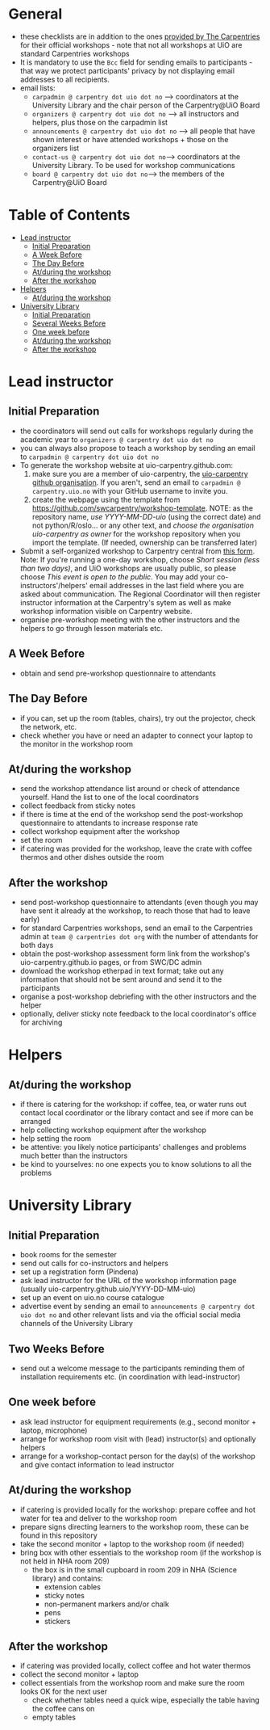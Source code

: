 # General

* these checklists are in addition to the ones [provided by The Carpentries](https://docs.carpentries.org/topic_folders/hosts_instructors/index.html) for their official workshops - note that not all workshops at UiO are standard Carpentries workshops
* It is mandatory to use the `Bcc` field for sending emails to participants - that way we protect participants' privacy by not displaying email addresses to all recipients.
* email lists:
  * ``carpadmin @ carpentry dot uio dot no`` --> coordinators at the University Library and the chair person of the Carpentry@UiO Board
  * ``organizers @ carpentry dot uio dot no`` --> all instructors and helpers, plus those on the carpadmin list
  * ``announcements @ carpentry dot uio dot no`` --> all people that have shown interest or have attended workshops + those on the organizers list
  * ``contact-us @ carpentry dot uio dot no``--> coordinators at the University Library. To be used for workshop communications
  * ``board @ carpentry dot uio dot no``--> the members of the Carpentry@UiO Board

Table of Contents
=================

  * [Lead instructor](#lead-instructor)
    * [Initial Preparation](#initial-preparation)
    * [A Week Before](#a-week-before)
    * [The Day Before](#the-day-before)
    * [At/during the workshop](#atduring-the-workshop)
    * [After the workshop](#after-the-workshop)
  * [Helpers](#helpers)
    * [At/during the workshop](#atduring-the-workshop-1)
  * [University Library](#university-library)
    * [Initial Preparation](#initial-preparation-1)
    * [Several Weeks Before](#several-weeks-before)
    * [One week before](#one-week-before)
    * [At/during the workshop](#atduring-the-workshop-2)
    * [After the workshop](#after-the-workshop-1)


# Lead instructor

## Initial Preparation

* the coordinators will send out calls for workshops regularly during the academic year to ``organizers @ carpentry dot uio dot no``
* you can always also propose to teach a workshop by sending an email to ``carpadmin @ carpentry dot uio dot no``
* To generate the workshop website at uio-carpentry.github.com:
  1) make sure you are a member of uio-carpentry, the [uio-carpentry github organisation](https://github.com/orgs/uio-carpentry/people). If you aren't, send an email to ``carpadmin @ carpentry.uio.no`` with your GitHub username to invite you.
  2) create the webpage using the template from https://github.com/swcarpentry/workshop-template. NOTE: as the repository name, *use YYYY-MM-DD-uio* (using the correct date) and not python/R/oslo... or any other text, and *choose the organisation uio-carpentry as owner* for the workshop repository when you import the template. (If needed, ownership can be transferred later)
* Submit a self-organized workshop to Carpentry central from [this form](https://amy.carpentries.org/forms/self-organised/).     Note: If you're running a one-day workshop, choose *Short session (less than two days)*, and UiO workshops are usually public, so please choose *This event is open to the public*. You may add your co-instructors'/helpers' email addresses in the last field where you are asked about communication.
  The Regional Coordinator will then register instructor information at the Carpentry's sytem as well as make workshop information visible on Carpentry website. 
* organise pre-workshop meeting with the other instructors and the helpers to go through lesson materials etc.

## A Week Before

* obtain and send pre-workshop questionnaire to attendants

## The Day Before

* if you can, set up the room (tables, chairs), try out the projector, check the network, etc.
* check whether you have or need an adapter to connect your laptop to the monitor in the workshop room

## At/during the workshop

* send the workshop attendance list around or check of attendance yourself. Hand the list to one of the local coordinators
* collect feedback from sticky notes
* if there is time at the end of the workshop send the post-workshop questionnaire to attendants to increase response rate
* collect workshop equipment after the workshop
* set the room
* if catering was provided for the workshop, leave the crate with coffee thermos and other dishes outside the room

## After the workshop

* send post-workshop questionnaire to attendants (even though you may have sent it already at the workshop, to reach those that had to leave early)
* for standard Carpentries workshops, send an email to the Carpentries admin at ``team @ carpentries dot org`` with the number of attendants for both days
* obtain the post-workshop assessment form link from the workshop's uio-carpentry.github.io pages, or from SWC/DC admin
* download the workshop etherpad in text format; take out any information that should not be sent around and send it to the participants
* organise a post-workshop debriefing with the other instructors and the helper
* optionally, deliver sticky note feedback to the local coordinator's office for archiving

# Helpers

## At/during the workshop

* if there is catering for the workshop: if coffee, tea, or water runs out contact local coordinator or the library contact and see if more can be arranged
* help collecting workshop equipment after the workshop
* help setting the room
* be attentive: you likely notice participants' challenges and problems much better than the instructors
* be kind to yourselves: no one expects you to know solutions to all the problems

# University Library

## Initial Preparation

* book rooms for the semester
* send out calls for co-instructors and helpers
* set up a registration form (Pindena)
* ask lead instructor for the URL of the workshop information page (usually uio-carpentry.github.uio/YYYY-DD-MM-uio)
* set up an event on uio.no course catalogue
* advertise event by sending an email to ``announcements @ carpentry dot uio dot no`` and other relevant lists and via the official social media channels of the University Library

## Two Weeks Before

* send out a welcome message to the participants reminding them of installation requirements etc. (in coordination with lead-instructor)

## One week before

* ask lead instructor for equipment requirements (e.g., second monitor + laptop, microphone)
* arrange for workshop room visit with (lead) instructor(s) and optionally helpers
* arrange for a workshop-contact person for the day(s) of the workshop and give contact information to lead instructor

## At/during the workshop

* if catering is provided locally for the workshop: prepare coffee and hot water for tea and deliver to the workshop room
* prepare signs directing learners to the workshop room, these can be found in this repository
* take the second monitor + laptop to the workshop room (if needed)
* bring box with other essentials to the workshop room (if the workshop is not held in NHA room 209)
   * the box is in the small cupboard in room 209 in NHA (Science library) and contains:
     * extension cables
     * sticky notes
     * non-permanent markers and/or chalk
     * pens
     * stickers
   
## After the workshop

* if catering was provided locally, collect coffee and hot water thermos
* collect the second monitor + laptop
* collect essentials from the workshop room and make sure the room looks OK for the next user
   * check whether tables need a quick wipe, especially the table having the coffee cans on
   * empty tables
